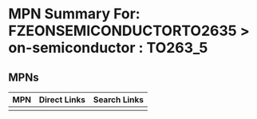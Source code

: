 



# MPN Summary For: FZEONSEMICONDUCTORTO2635 > on-semiconductor : TO263_5

## MPNs
  

|MPN|Direct Links|Search Links|
| :--- | :--- | :--- |
||||
